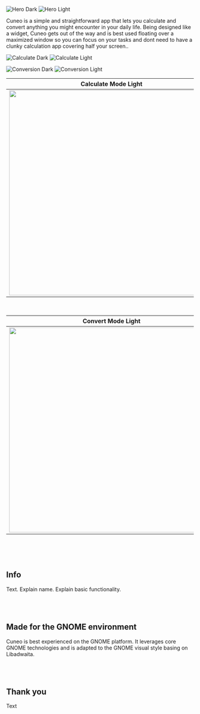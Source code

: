 
![Hero Dark](https://github.com/heidefinnischen/cuneo/blob/b877b15cffc9a2fe6c17d1fd3f1d7580232d9b29/data/Resources/cuneo-hero-dark.png#gh-dark-mode-only)
![Hero Light](https://github.com/heidefinnischen/cuneo/blob/b877b15cffc9a2fe6c17d1fd3f1d7580232d9b29/data/Resources/cuneo-hero-light.png#gh-light-mode-only)


Cuneo is a simple and straightforward app that lets you calculate and convert anything you might encounter in your daily life. Being designed like a widget, Cuneo gets out of the way and is best used floating over a maximized window so you can focus on your tasks and dont need to have a clunky calculation app covering half your screen..

![Calculate Dark](https://github.com/heidefinnischen/cuneo/blob/c164d16aa9d43a4c1deb3f928ceac0400192ecff/data/Resources/calculate-sample-dark.png#gh-dark-mode-only)
![Calculate Light](https://github.com/heidefinnischen/cuneo/blob/c164d16aa9d43a4c1deb3f928ceac0400192ecff/data/Resources/calculate-sample-light.png#gh-light-mode-only)

![Conversion Dark](https://github.com/heidefinnischen/cuneo/blob/c164d16aa9d43a4c1deb3f928ceac0400192ecff/data/Resources/convert-sample-dark.png#gh-dark-mode-only)
![Conversion Light](https://github.com/heidefinnischen/cuneo/blob/c164d16aa9d43a4c1deb3f928ceac0400192ecff/data/Resources/convert-sample-light.png#gh-light-mode-only)

Calculate Mode Light | Calculate Mode Dark
:-------------------:|:-------------------:
<img src="https://github.com/heidefinnischen/cuneo/blob/5eeb1470c64b6e6dd4b626ca0fcc8f8c83590021/data/Resources/calculate-light.png" width="550" /> | <img src="https://github.com/heidefinnischen/cuneo/blob/5eeb1470c64b6e6dd4b626ca0fcc8f8c83590021/data/Resources/calculate-dark.png" width="550" />

<br>

Convert Mode Light | Convert Mode Dark
:-------------------:|:-------------------:
<img src="https://github.com/heidefinnischen/cuneo/blob/5eeb1470c64b6e6dd4b626ca0fcc8f8c83590021/data/Resources/convert-light.png" width="550" /> | <img src="https://github.com/heidefinnischen/cuneo/blob/5eeb1470c64b6e6dd4b626ca0fcc8f8c83590021/data/Resources/convert-dark.png" width="550" />

<br><br><br>

<h2> Info </h2>
Text. Explain name. Explain basic functionality.
<br><br><br><br>

<h2> Made for the GNOME environment </h2>
Cuneo is best experienced on the GNOME platform. It leverages core GNOME technologies and is adapted to the GNOME visual style basing on Libadwaita.
<br><br><br><br>

<h2> Thank you </h2>
Text 
<br><br><br><br>
